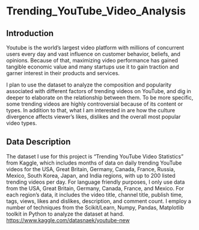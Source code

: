 # Trending_YouTube_Video_Analysis

## Introduction

Youtube is the world’s largest video platform with millions of concurrent users every day and vast influence on customer behavior, beliefs, and opinions. Because of that, maximizing video performance has gained tangible economic value and many startups use it to gain traction and garner interest in their products and services.

I plan to use the dataset to analyze the composition and popularity associated with different factors of trending videos on YouTube, and dig in deeper to elaborate on the relationship between them. To be more specific, some trending videos are highly controversial because of its content or types. In addition to that, what I am interested in are how the culture divergence affects viewer’s likes, dislikes and the overall most popular video types. 


## Data Description 

The dataset I use for this project is “Trending YouTube Video Statistics” from Kaggle, which includes months of data on daily trending YouTube videos for the USA, Great Britain, Germany, Canada, France, Russia, Mexico, South Korea, Japan, and India regions, with up to 200 listed trending videos per day. For language friendly purposes, I only use data from the USA, Great Britain, Germany, Canada, France, and Mexico.  For each region’s data, it includes the video title, channel title, publish time, tags, views, likes and dislikes, description, and comment count. I employ a number of techniques from the Scikit/Learn, Numpy, Pandas, Matplotlib toolkit in Python to analyze the dataset at hand.
https://www.kaggle.com/datasnaek/youtube-new
